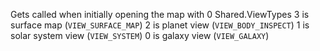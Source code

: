 Gets called when initially opening the map with 0
Shared.ViewTypes
3 is surface map (`VIEW_SURFACE_MAP`)
2 is planet view (`VIEW_BODY_INSPECT`)
1 is solar system view (`VIEW_SYSTEM`)
0 is galaxy view (`VIEW_GALAXY`)

